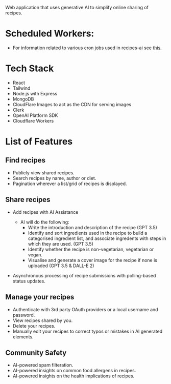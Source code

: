 Web application that uses generative AI to simplify online sharing of recipes.

# Scheduled Workers:
- For information related to various cron jobs used in recipes-ai see [this.](./workers/workers.md)

# Tech Stack

* React
* Tailwind
* Node.js with Express
* MongoDB
* CloudFlare Images to act as the CDN for serving images
* Clerk
* OpenAI Platform SDK
* Cloudflare Workers

# List of Features

## Find recipes

* Publicly view shared recipes.
* Search recipes by name, author or diet.
* Pagination wherever a list/grid of recipes is displayed.

## Share recipes

* Add recipes with AI Assistance
  * AI will do the following:
    * Write the introduction and description of the recipe (GPT 3.5)
    * Identify and sort ingredients used in the recipe to build a categorised ingredient list, and associate ingredents with steps in which they are used. (GPT 3.5)
    * Identify whether the recipe is non-vegetarian, vegetarian or vegan.
    * Visualise and generate a cover image for the recipe if none is uploaded (GPT 3.5 & DALL-E 2)
      
 * Asynchronous processing of recipe submissions with polling-based status updates.

## Manage your recipes

* Authenticate with 3rd party OAuth providers or a local username and password.
* View recipes shared by you. 
* Delete your recipes.
* Manually edit your recipes to correct typos or mistakes in AI generated elements.

## Community Safety

* AI-powered spam filteration.
* AI-powered insights on common food allergens in recipes.
* AI-powered insights on the health implications of recipes.
